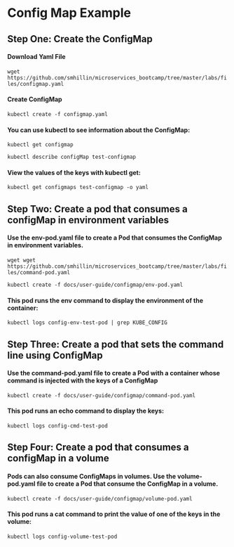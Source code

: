 
# Config Map Example

## Step One: Create the ConfigMap

#### Download Yaml File

`wget https://github.com/smhillin/microservices_bootcamp/tree/master/labs/files/configmap.yaml`

#### Create ConfigMap

`kubectl create -f configmap.yaml`

#### You can use kubectl to see information about the ConfigMap:



`kubectl get configmap`


`kubectl describe configMap test-configmap`


#### View the values of the keys with kubectl get:


`kubectl get configmaps test-configmap -o yaml`


## Step Two: Create a pod that consumes a configMap in environment variables

#### Use the env-pod.yaml file to create a Pod that consumes the ConfigMap in environment variables.

`wget wget https://github.com/smhillin/microservices_bootcamp/tree/master/labs/files/command-pod.yaml`

 `kubectl create -f docs/user-guide/configmap/env-pod.yaml`

#### This pod runs the env command to display the environment of the container:

`kubectl logs config-env-test-pod | grep KUBE_CONFIG`


## Step Three: Create a pod that sets the command line using ConfigMap

#### Use the command-pod.yaml file to create a Pod with a container whose command is injected with the keys of a ConfigMap

`kubectl create -f docs/user-guide/configmap/command-pod.yaml`

#### This pod runs an echo command to display the keys:

`kubectl logs config-cmd-test-pod`

## Step Four: Create a pod that consumes a configMap in a volume

#### Pods can also consume ConfigMaps in volumes. Use the volume-pod.yaml file to create a Pod that consume the ConfigMap in a volume.


`kubectl create -f docs/user-guide/configmap/volume-pod.yaml`


#### This pod runs a cat command to print the value of one of the keys in the volume:

`kubectl logs config-volume-test-pod`
